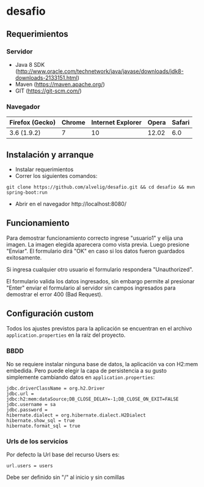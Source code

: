 # desafio

## Requerimientos

### Servidor
* Java 8 SDK (http://www.oracle.com/technetwork/java/javase/downloads/jdk8-downloads-2133151.html)
* Maven (https://maven.apache.org/)
* GIT (https://git-scm.com/)

### Navegador

 Firefox (Gecko)   | Chrome	| Internet Explorer	| Opera     | Safari
 ----------------- | ------ | ----------------- | --------- | ------
 3.6 (1.9.2)       | 	7	|   10  	        | 12.02     |	6.0


## Instalación y arranque

* Instalar requerimientos
* Correr los siguientes comandos:
```
git clone https://github.com/alvelig/desafio.git && cd desafio && mvn spring-boot:run
```
* Abrir en el navegador http://localhost:8080/

## Funcionamiento

Para demostrar funcionamiento correcto ingrese "usuario1" y elija una imagen. La imagen elegida aparecera como vista previa.
Luego presione "Enviar". El formulario dirá "OK" en caso si los datos fueron guardados exitosamente.

Si ingresa cualquier otro usuario el formulario respondera "Unauthorized".

El formulario valida los datos ingresados, sin embargo permite al presionar "Enter" enviar el formulario al servidor sin campos ingresados para demostrar el error 400 (Bad Request).


## Configuración custom

Todos los ajustes previstos para la aplicación se encuentran en el archivo `application.properties` en la raiz del proyecto.

### BBDD

No se requiere instalar ninguna base de datos, la aplicación va con H2:mem embedida.
Pero puede elegir la capa de persistencia a su gusto simplemente cambiando datos en `application.properties`:
```
jdbc.driverClassName = org.h2.Driver
jdbc.url = jdbc:h2:mem:dataSource;DB_CLOSE_DELAY=-1;DB_CLOSE_ON_EXIT=FALSE
jdbc.username = sa
jdbc.password =
hibernate.dialect = org.hibernate.dialect.H2Dialect
hibernate.show_sql = true
hibernate.format_sql = true
```

### Urls de los servicios

Por defecto la Url base del recurso Users es:
```
url.users = users
```

Debe ser definido sin "/" al inicio y sin comillas



